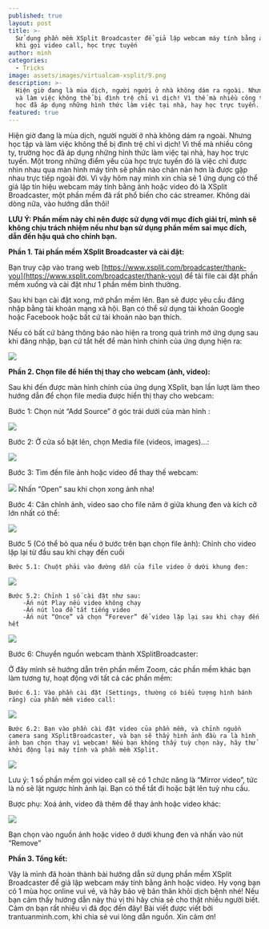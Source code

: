 ```yaml
---
published: true
layout: post
title: >-
  Sử dụng phần mềm XSplit Broadcaster để giả lập webcam máy tính bằng ảnh/video
  khi gọi video call, học trực tuyến
author: minh
categories:
  - Tricks
image: assets/images/virtualcam-xsplit/9.png
description: >-
  Hiện giờ đang là mùa dịch, người người ở nhà không dám ra ngoài. Nhưng học tập
  và làm việc không thể bị đình trệ chỉ vì dịch! Vì thế mà nhiều công ty, trường
  học đã áp dụng những hình thức làm việc tại nhà, hay học trực tuyến.
featured: true
---
```

Hiện giờ đang là mùa dịch, người người ở nhà không dám ra ngoài. Nhưng học tập và làm việc không thể bị đình trệ chỉ vì dịch! Vì thế mà nhiều công ty, trường học đã áp dụng những hình thức làm việc tại nhà, hay học trực tuyến. Một trong những điểm yếu của học trực tuyến đó là việc chỉ được nhìn nhau qua màn hình máy tính sẽ phần nào chán nản hơn là được gặp nhau trực tiếp ngoài đời. Vì vậy hôm nay mình xin chia sẻ 1 ứng dụng có thể giả lập tín hiệu webcam máy tính bằng ảnh hoặc video đó là XSplit Broadcaster, một phần mềm đã rất phổ biến cho các streamer. Không dài dòng nữa, vào hướng dẫn thôi!

**LƯU Ý: Phần mềm này chỉ nên được sử dụng với mục đích giải trí, mình sẽ không chịu trách nhiệm nếu như bạn sử dụng phần mềm sai mục đích, dẫn đến hậu quả cho chính bạn.**

**Phần 1. Tải phần mềm XSplit Broadcaster và cài đặt:**

Bạn truy cập vào trang web [https://www.xsplit.com/broadcaster/thank-you](https://www.xsplit.com/broadcaster/thank-you) để tải file cài đặt phần mềm xuống và cài đặt như 1 phần mềm bình thường.

Sau khi bạn cài đặt xong, mở phần mềm lên. Bạn sẽ được yêu cầu đăng nhập bằng tài khoản mạng xã hội. Bạn có thể sử dụng tài khoản Google hoặc Facebook hoặc bất cứ tài khoản nào bạn thích.

Nếu có bất cứ bảng thông báo nào hiện ra trong quá trình mở ứng dụng sau khi đăng nhập, bạn cứ tắt hết để màn hình chính của ứng dụng hiện ra:

![]({{site.baseurl}}/assets/images/virtualcam-xsplit/1.png)

**Phần 2. Chọn file để hiển thị thay cho webcam (ảnh, video):**

Sau khi đến được màn hình chính của ứng dụng XSplit, bạn lần lượt làm theo hướng dẫn để chọn file media được hiển thị thay cho webcam:

Bước 1: Chọn nút “Add Source” ở góc trái dưới của màn hình :

![]({{site.baseurl}}/assets/images/virtualcam-xsplit/2.png)

Bước 2: Ở cửa sổ bật lên, chọn Media file (videos, images)…:

![]({{site.baseurl}}/assets/images/virtualcam-xsplit/3.png)

Bước 3: Tìm đến file ảnh hoặc video để thay thế webcam:

![]({{site.baseurl}}/assets/images/virtualcam-xsplit/4.png)
Nhấn “Open” sau khi chọn xong ảnh nha!

Bước 4: Căn chỉnh ảnh, video sao cho file năm ở giữa khung đen và kích cỡ lớn nhất có thể:

![]({{site.baseurl}}/assets/images/virtualcam-xsplit/5.png)

Bước 5 (Có thể bỏ qua nếu ở bước trên bạn chọn file ảnh): Chỉnh cho video lặp lại từ đầu sau khi chạy đến cuối

	Bước 5.1: Chuột phải vào đường dẫn của file video ở dưới khung đen:
    
![]({{site.baseurl}}/assets/images/virtualcam-xsplit/6.png)

	Bước 5.2: Chỉnh 1 số cài đặt như sau:
		-Ấn nút Play nếu video không chạy
		-Ấn nút loa để tắt tiếng video
		-Ấn nút “Once” và chọn “Forever” để video lặp lại sau khi chạy đến hết
        
![]({{site.baseurl}}/assets/images/virtualcam-xsplit/7.png)

Bước 6: Chuyển nguồn webcam thành XSplitBroadcaster:

Ở đây mình sẽ hướng dẫn trên phần mềm Zoom, các phần mềm khác bạn làm tương tự, hoạt động với tất cả các phần mềm:

	Bước 6.1: Vào phần cài đặt (Settings, thường có biểu tượng hình bánh răng) của phần mềm video call:

![]({{site.baseurl}}/assets/images/virtualcam-xsplit/8.png)

	Bước 6.2: Bạn vào phần cài đặt video của phần mềm, và chỉnh nguồn camera sang XSplitBroadcaster, và bạn sẽ thấy hình ảnh đầu ra là hình ảnh bạn chọn thay vì webcam! Nếu bạn không thấy tuỳ chọn này, hãy thử khởi động lại máy tính và phần mềm XSplit.

![]({{site.baseurl}}/assets/images/virtualcam-xsplit/9.png)

Lưu ý: 1 số phần mềm gọi video call sẽ có 1 chức năng là “Mirror video”, tức là nó sẽ lật ngược hình ảnh lại. Bạn có thể tắt đi hoặc bật lên tuỳ nhu cầu.

Bược phụ: Xoá ảnh, video đã thêm để thay ảnh hoặc video khác:

![]({{site.baseurl}}/assets/images/virtualcam-xsplit/10.png)

Bạn chọn vào nguồn ảnh hoặc video ở dưới khung đen và nhấn vào nút “Remove”

**Phần 3. Tổng kết:**

Vậy là mình đã hoàn thành bài hướng dẫn sử dụng phần mềm XSplit Broadcaster để giả lập webcam máy tính bằng ảnh hoặc video. Hy vọng bạn có 1 mùa học online vui vẻ, và hãy bảo vệ bản thân khỏi dịch bệnh nhé! Nếu bạn cảm thấy hướng dẫn này thú vị thì hãy chia sẻ cho thật nhiều người biết. Cảm ơn bạn rất nhiều vì đã đọc đến đây! Bài viết được viết bởi trantuanminh.com, khi chia sẻ vui lòng dẫn nguồn. Xin cảm ơn!
